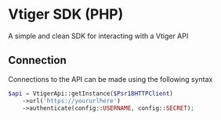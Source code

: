 # Vtiger SDK (PHP)

A simple and clean SDK for interacting with a Vtiger API

## Connection
Connections to the API can be made using the following syntax

```php
$api = VtigerApi::getInstance($Psr18HTTPClient)
    ->url('https://yoururlhere')
    ->authenticate(config::USERNAME, config::SECRET);
```
